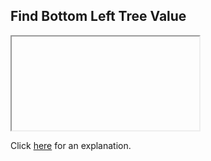 ##  Find Bottom Left Tree Value 

<iframe></iframe>

Click [here](Explanation.md) for an explanation.

